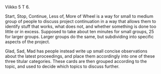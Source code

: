 Viikko 5 T 6.

Start, Stop, Continue, Less of, More of Wheel is a way for small to medium group of people to discuss project continuation in a way that allows them to identify stuff that works, what does not, and whether something is done too little or in excess. Supposed to take about ten minutes for small groups, 25 for larger groups.  Larger groups do the same, but subdividing into specific aspects of the project.

Glad, Sad, Mad has people instead write up small concise observations about the latest proceedings, and place them accordingly into one of these three titular categories. These cards are then grouped according to the topic, and used to decide which topics to discuss further.
